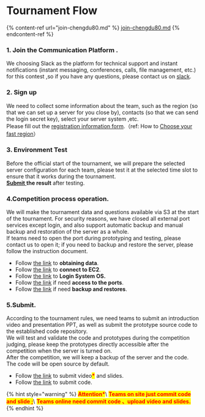 # Tournament Flow

{% content-ref url="join-chengdu80.md" %}
[join-chengdu80.md](join-chengdu80.md)
{% endcontent-ref %}

### **1.** Join the Communication Platform .

We choosing Slack as the platform for technical support and instant notifications (instant messaging, conferences, calls, file management, etc.) for this contest ,so if you have any questions, please contact us on [slack](../intro/environment/communication-platform.md).

### 2. Sign up

We need to collect some information about the team, such as the region (so that we can set up a server for you close by), contacts (so that we can send the login secret key), select your server system ,etc.\
Please fill out the [registration information form](https://forms.office.com/r/0BkueghUS7).（ref: How to [Choose your fast region](competition-operation/choose-your-fastest-region.md)）

### 3. Environment Test

Before the official start of the tournament, we will prepare the selected server configuration for each team, please test it at the selected time slot to ensure that it works during the tournament.\
[**Submit** ](https://forms.office.com/r/n6bN1gFJ06) **the result** after testing.

### 4.Competition process operation.

We will make the tournament data and questions available via S3 at the start of the tournament. For security reasons, we have closed all external port services except login, and also support automatic backup and manual backup and restoration of the server as a whole.\
If teams need to open the port during prototyping and testing, please contact us to open it; if you need to backup and restore the server, please follow the instruction document.

* Follow [the link](competition-operation/obtaining-data.md) to **obtaining data**.
* Follow  [the link](competition-operation/connect-to-ec2.md) to **connect to EC2**.
* Follow  [the link](competition-operation/connect-to-operation-system.md) to **Login System OS.**
* Follow  [the link](competition-operation/access-to-the-ports.md) if need **access to the ports**.
* Follow  [the link](competition-operation/backup-and-restore.md) if need **backup and restores**.

### 5.Submit.

According to the tournament rules, we need teams to submit an introduction video and presentation PPT, as well as submit the prototype source code to the established code repository.\
We will test and validate the code and prototypes during the competition judging, please keep the prototypes directly accessible after the competition when the server is turned on.\
After the competition, we will keep a backup of the server and the code. The code will be open source by default.

* Follow  [the link](competition-operation/upload-team-introduction-video.md) to submit video<mark style="color:red;">**\***</mark> and slides.
* Follow  [the link](competition-operation/code-submission.md) to submit code.

{% hint style="warning" %}
<mark style="color:red;">**Attention\***</mark>\ <mark style="color:red;">**Teams on site just commit code and slide ;**</mark>\ <mark style="color:red;">**Teams online need commit code 、upload video and slides.**</mark>
{% endhint %}

